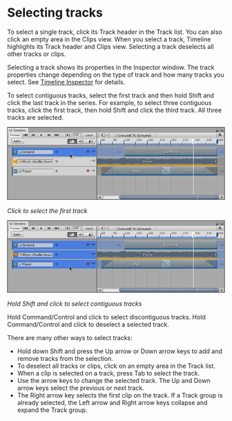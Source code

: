 # Selecting tracks

To select a single track, click its Track header in the Track list. You can also click an empty area in the Clips view. When you select a track, Timeline highlights its Track header and Clips view. Selecting a track deselects all other tracks or clips. 

Selecting a track shows its properties in the Inspector window. The track properties change depending on the type of track and how many tracks you select. See [Timeline Inspector](insp_about.md) for details.

To select contiguous tracks, select the first track and then hold Shift and click the last track in the series. For example, to select three contiguous tracks, click the first track, then hold Shift and click the third track. All three tracks are selected.

![Click to select the first track](images/timeline_track_select_first.png)

_Click to select the first track_

![Hold Shift and click to select contiguous tracks](images/timeline_track_select_last.png)

_Hold Shift and click to select contiguous tracks_

Hold Command/Control and click to select discontiguous tracks. Hold Command/Control and click to deselect a selected track. 

There are many other ways to select tracks:

* Hold down Shift and press the Up arrow or Down arrow keys to add and remove tracks from the selection. 
* To deselect all tracks or clips, click on an empty area in the Track list.
* When a clip is selected on a track, press Tab to select the track.
* Use the arrow keys to change the selected track. The Up and Down arrow keys select the previous or next track. 
* The Right arrow key selects the first clip on the track. If a Track group is already selected, the Left arrow and Right arrow keys collapse and expand the Track group. 

